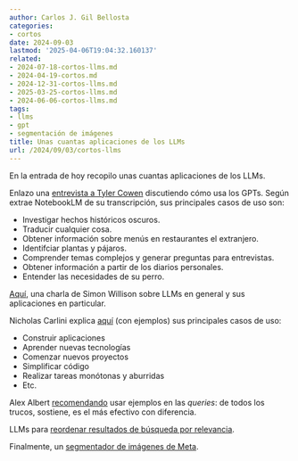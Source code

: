 ```yaml
---
author: Carlos J. Gil Bellosta
categories:
- cortos
date: 2024-09-03
lastmod: '2025-04-06T19:04:32.160137'
related:
- 2024-07-18-cortos-llms.md
- 2024-04-19-cortos.md
- 2024-12-31-cortos-llms.md
- 2025-03-25-cortos-llms.md
- 2024-06-06-cortos-llms.md
tags:
- llms
- gpt
- segmentación de imágenes
title: Unas cuantas aplicaciones de los LLMs
url: /2024/09/03/cortos-llms
---
```


En la entrada de hoy recopilo unas cuantas aplicaciones de los LLMs.

Enlazo una [entrevista a Tyler Cowen](https://www.youtube.com/watch?v=5JZtPE8LU-4) discutiendo cómo usa los GPTs. Según extrae NotebookLM de su transcripción, sus principales casos de uso son:

- Investigar hechos históricos oscuros.
- Traducir cualquier cosa.
- Obtener información sobre menús en restaurantes el extranjero.
- Identifciar plantas y pájaros.
- Comprender temas complejos y generar preguntas para entrevistas.
- Obtener información a partir de los diarios personales.
- Entender las necesidades de su perro.

[Aquí](https://simonwillison.net/2023/Aug/27/wordcamp-llms/), una charla de Simon Willison sobre LLMs en general y sus aplicaciones en particular.

Nicholas Carlini explica [aquí](https://nicholas.carlini.com/writing/2024/how-i-use-ai.html) (con ejemplos) sus principales casos de uso:

- Construir aplicaciones
- Aprender nuevas tecnologías
- Comenzar nuevos proyectos
- Simplificar código
- Realizar tareas monótonas y aburridas
- Etc.

Alex Albert [recomendando](https://x.com/alexalbert__/status/1824136151701360756) usar ejemplos en las _queries_: de todos los trucos, sostiene, es el más efectivo con diferencia.

LLMs para [reordenar resultados de búsqueda por relevancia](https://x.com/dzhng/status/1822380811372642378).

Finalmente, un [segmentador de imágenes de Meta](https://ai.meta.com/blog/segment-anything-2/).